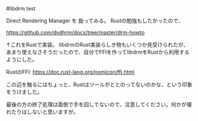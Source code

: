 #libdrm test

Direct Rendering Manager を 扱ってみる。
Rustの勉強もしたかったので、

https://github.com/dvdhrm/docs/tree/master/drm-howto

↑これをRustで実装。
libdrmのRust実装らしき物もいくつか見受けられたが、あまり使えなさそうだったので、自分でFFIを作ってlibdrmをRustから利用するようにした。

RustのFFI: https://doc.rust-lang.org/nomicon/ffi.html

この辺を触るにはちょっと、Rustはツールがととのってないのかな、という印象をうけました。

最後の方の終了処理は面倒で手を回してないので、注意してください。何かが壊れたりはしないと思いますが。
